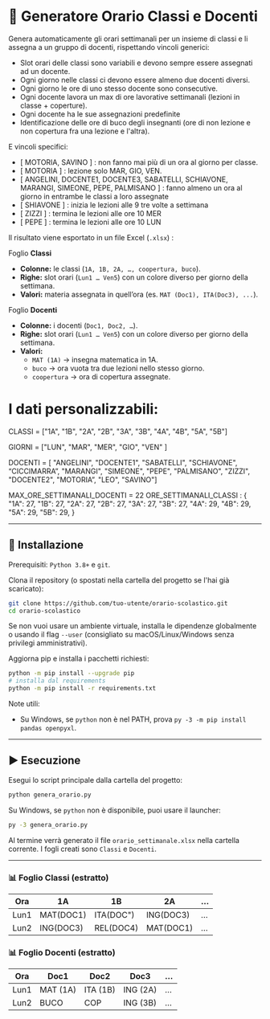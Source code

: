 # 📘 Generatore Orario Classi e Docenti

Genera automaticamente gli orari settimanali per un insieme di classi e li assegna a un gruppo di docenti, rispettando vincoli generici:

* Slot orari delle classi sono variabili e devono sempre essere assegnati ad un docente.
* Ogni giorno nelle classi ci devono essere almeno due docenti diversi.
* Ogni giorno le ore di uno stesso docente sono consecutive.
* Ogni docente lavora un max di ore lavorative settimanali (lezioni in classe + coperture).
* Ogni docente ha le sue assegnazioni predefinite
* Identificazione delle ore di buco degli insegnanti (ore di non lezione e non copertura fra una lezione e l'altra).

E vincoli specifici:

* [ MOTORIA, SAVINO ] : non fanno mai più di un ora al giorno per classe.
* [ MOTORIA ] : lezione solo MAR, GIO, VEN.
* [ ANGELINI, DOCENTE1, DOCENTE3, SABATELLI, SCHIAVONE, MARANGI, SIMEONE, PEPE, PALMISANO ] : fanno almeno un ora al giorno in entrambe le classi a loro assegnate
* [ SHIAVONE ] : inizia le lezioni alle 9 tre volte a settimana
* [ ZIZZI ] : termina le lezioni alle ore 10 MER
* [ PEPE ] : termina le lezioni alle ore 10 LUN

Il risultato viene esportato in un file Excel (`.xlsx`) :

Foglio **Classi**

* **Colonne:** le classi (`1A, 1B, 2A, …, coopertura, buco`).
* **Righe:** slot orari (`Lun1 … Ven5`) con un colore diverso per giorno della settimana.
* **Valori:** materia assegnata in quell’ora (es. `MAT (Doc1), ITA(Doc3), ...`).

Foglio **Docenti**

* **Colonne:** i docenti (`Doc1, Doc2, …`).
* **Righe:** slot orari (`Lun1 … Ven5`) con un colore diverso per giorno della settimana.
* **Valori:**
  * `MAT (1A)` → insegna matematica in 1A.
  * `buco` → ora vuota tra due lezioni nello stesso giorno.
  * `coopertura` → ora di copertura assegnate.

# I dati personalizzabili:

CLASSI = ["1A", "1B", "2A", "2B", "3A", "3B", "4A", "4B", "5A", "5B"]

GIORNI = ["LUN", "MAR", "MER", "GIO", "VEN" ]

DOCENTI = [ "ANGELINI", "DOCENTE1", "SABATELLI", "SCHIAVONE", “CICCIMARRA”, "MARANGI", "SIMEONE", "PEPE", "PALMISANO", "ZIZZI", "DOCENTE2", "MOTORIA”, "LEO", "SAVINO"]

MAX_ORE_SETTIMANALI_DOCENTI = 22
ORE_SETTIMANALI_CLASSI : {
	"1A": 27,
	"1B": 27,
	"2A": 27,
	"2B": 27,
	"3A": 27,
	"3B": 27,
	"4A": 29,
	"4B": 29,
	"5A": 29,
	"5B": 29,
}

---

## 🚀 Installazione

Prerequisiti: `Python 3.8+` e `git`.

Clona il repository (o spostati nella cartella del progetto se l'hai già scaricato):

```bash
git clone https://github.com/tuo-utente/orario-scolastico.git
cd orario-scolastico
```

Se non vuoi usare un ambiente virtuale, installa le dipendenze globalmente o usando il flag `--user` (consigliato su macOS/Linux/Windows senza privilegi amministrativi).

Aggiorna pip e installa i pacchetti richiesti:

```bash
python -m pip install --upgrade pip
# installa dal requirements
python -m pip install -r requirements.txt
```

Note utili:

- Su Windows, se `python` non è nel PATH, prova `py -3 -m pip install pandas openpyxl`.

---

## ▶️ Esecuzione

Esegui lo script principale dalla cartella del progetto:

```bash
python genera_orario.py
```

Su Windows, se `python` non è disponibile, puoi usare il launcher:

```bash
py -3 genera_orario.py
```

Al termine verrà generato il file `orario_settimanale.xlsx` nella cartella corrente. I fogli creati sono `Classi` e `Docenti`.

---

### 📊 Foglio Classi (estratto)

| Ora  | 1A        | 1B        | 2A        | … |
| ---- | --------- | --------- | --------- | -- |
| Lun1 | MAT(DOC1) | ITA(DOC") | ING(DOC3) | … |
| Lun2 | ING(DOC3) | REL(DOC4) | MAT(DOC1) | … |

### 📊 Foglio Docenti (estratto)

| Ora  | Doc1     | Doc2     | Doc3     | … |
| ---- | -------- | -------- | -------- | -- |
| Lun1 | MAT (1A) | ITA (1B) | ING (2A) | … |
| Lun2 | BUCO     | COP      | ING (3B) | … |
